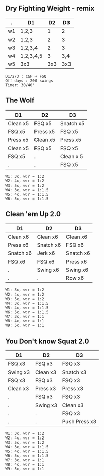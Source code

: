 ## Dry Fighting Weight - remix

. | D1 | D2 | D3
--|--|--|--
w1| 1,2,3     | 1 | 2
w2| 1,2,3     | 2 | 3
w3| 1,2,3,4   | 2 | 3
w4| 1,2,3,4,5 | 3 | 3,4
w5| 3x3 | 3x3 | 3x3


```
D1/2/3 : C&P + FSQ
Off days : 200 swings
Timer: 30/40'
```

## The Wolf

D1 | D2 | D3
--|--|--
Clean x5 | FSQ x5   | Snatch x5
FSQ x5   | Press x5 | FSQ x5
Press x5 | Clean x5 | Press x5
Clean x5 | FSQ x5   | FSQ x5
FSQ x5   | .        | Clean x 5
.        | .        | FSQ x5


```
W1: 3x, w:r = 1:2
W2: 4x, w:r = 1:2
W3: 5x, w:r = 1:2
W4: 3x, w:r = 1:1.5
W5: 4x, w:r = 1:1.5
W6: 5x, w:r = 1:1.5
```

## Clean 'em Up 2.0

D1 | D2 | D3
--|--|--
Clean x6  | Clean x6   | Clean x6
Press x6  | Snatch x6  | FSQ x6
Snatch x6 | Jerk x6    | Snatch x6
FSQ x6    | FSQ x6     | Press x6
.         | Swing x6   | Swing x6
.         | .          | Row x6


```
W1: 3x, w:r = 1:2
W2: 4x, w:r = 1:2
W3: 5x, w:r = 1:2
W4: 3x, w:r = 1:1.5
W5: 4x, w:r = 1:1.5
W6: 5x, w:r = 1:1.5
W7: 3x, w:r = 1:1
W8: 4x, w:r = 1:1
W9: 5x, w:r = 1:1
```

## You Don't know Squat 2.0

D1 | D2 | D3
--|--|--
FSQ x3   | FSQ x3   | FSQ x3
Swing x3 | Clean x3 | Snatch x3
FSQ x3   | FSQ x3   | FSQ x3
Clean x3 | Press x3 | Press x3
.        | FSQ x3   | FSQ x3
.        | Swing x3 | Clean x3
.        | .        | FSQ x3
.        | .        | Push Press x3


```
W1: 3x, w:r = 1:2
W2: 4x, w:r = 1:2
W3: 5x, w:r = 1:2
W4: 3x, w:r = 1:1.5
W5: 4x, w:r = 1:1.5
W6: 5x, w:r = 1:1.5
W7: 3x, w:r = 1:1
W8: 4x, w:r = 1:1
W9: 5x, w:r = 1:1
```

